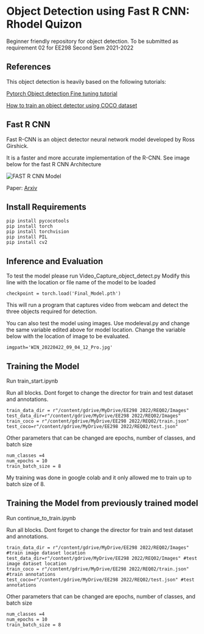 # Object Detection using Fast R CNN: Rhodel Quizon

Beginner friendly repository for object detection. 
To be submitted as requirement 02 for EE298 Second Sem 2021-2022



## References
This object detection is heavily based on the following tutorials:

[Pytorch Object detection Fine tuning tutorial](https://pytorch.org/tutorials/intermediate/torchvision_tutorial.html)

[How to train an object detector using COCO dataset](https://medium.com/fullstackai/how-to-train-an-object-detector-with-your-own-coco-dataset-in-pytorch-319e7090da5)



## Fast R CNN

Fast R-CNN is an object detector neural network model developed by Ross Girshick.

It is a faster and more accurate implementation of the R-CNN. See image below for the fast R CNN Architecture



![FAST R CNN Model](https://i.ibb.co/tX22fB9/FASTRCNN.png)

Paper:
[Arxiv](https://arxiv.org/abs/1504.08083)


## Install Requirements


```
pip install pycocotools
pip install torch
pip install torchvision
pip install PIL
pip install cv2
```


## Inference and Evaluation

To test the model please run Video_Capture_object_detect.py 
Modify this line with the location or file name of the model to be loaded

```
checkpoint = torch.load('Final_Model.pth')

```

This will run a program that captures video from webcam and detect the three objects required for detection.

You can also test the model using images. Use modeleval.py and change the same variable edited above for model location.
Change the variable below with the location of image to be evaluated.

```
imgpath='WIN_20220422_09_04_12_Pro.jpg'

```

## Training the Model

Run train_start.ipynb

Run all blocks. Dont forget to change the director for train and test dataset and annotations.

```
train_data_dir = r"/content/gdrive/MyDrive/EE298 2022/REQ02/Images"
test_data_dir=r"/content/gdrive/MyDrive/EE298 2022/REQ02/Images"
train_coco = r"/content/gdrive/MyDrive/EE298 2022/REQ02/train.json"
test_coco=r"/content/gdrive/MyDrive/EE298 2022/REQ02/test.json"

```

Other parameters that can be changed are epochs, number of classes, and batch size

```
num_classes =4
num_epochs = 10
train_batch_size = 8

```

My training was done in google colab and it only allowed me to train up to batch size of 8.



## Training the Model from previously trained model

Run continue_to_train.ipynb

Run all blocks. Dont forget to change the director for train and test dataset and annotations.

```
train_data_dir = r"/content/gdrive/MyDrive/EE298 2022/REQ02/Images" #train image dataset location
test_data_dir=r"/content/gdrive/MyDrive/EE298 2022/REQ02/Images" #test image dataset location
train_coco = r"/content/gdrive/MyDrive/EE298 2022/REQ02/train.json" #train annotations
test_coco=r"/content/gdrive/MyDrive/EE298 2022/REQ02/test.json" #test annotations

```

Other parameters that can be changed are epochs, number of classes, and batch size

```
num_classes =4
num_epochs = 10
train_batch_size = 8

```

